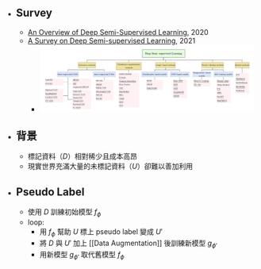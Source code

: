 - ## Survey
	- [An Overview of Deep Semi-Supervised Learning](https://arxiv.org/abs/2006.05278), 2020
	- [A Survey on Deep Semi-supervised Learning](https://arxiv.org/abs/2103.00550), 2021
		- ![2022-08-04-16-56-53.jpeg](../assets/2022-08-04-16-56-53.jpeg)
- ## 背景
	- 標記資料（$D$）相對稀少且成本高昂
	- 現實世界充滿大量的未標記資料（$U$）卻難以善加利用
- ## Pseudo Label
	- 使用 $D$ 訓練初始模型 $f_{\phi}$
	- loop:
		- 用 $f_{\phi}$ 幫助 $U$ 標上 pseudo label 變成 $U'$
		- 將 $D$ 與 $U'$ 加上 [[Data Augmentation]] 後訓練新模型 $g_{\phi'}$
		- 用新模型 $g_{\phi'}$ 取代舊模型 $f_{\phi}$